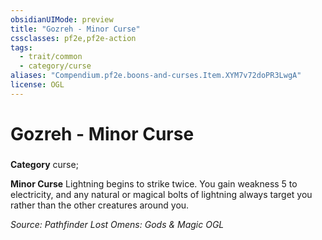 ```yaml
---
obsidianUIMode: preview
title: "Gozreh - Minor Curse"
cssclasses: pf2e,pf2e-action
tags:
  - trait/common
  - category/curse
aliases: "Compendium.pf2e.boons-and-curses.Item.XYM7v72doPR3LwgA"
license: OGL
---
```

# Gozreh - Minor Curse

### 

**Category** curse; 




**Minor Curse** Lightning begins to strike twice. You gain weakness 5 to electricity, and any natural or magical bolts of lightning always target you rather than the other creatures around you.

*Source: Pathfinder Lost Omens: Gods & Magic*
*OGL*